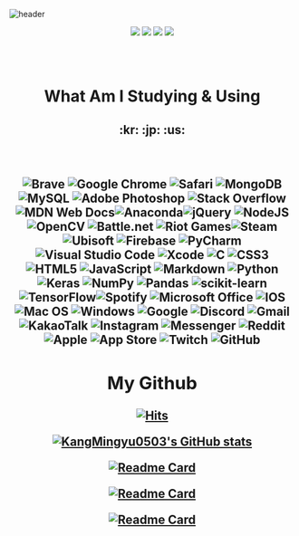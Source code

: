 
![header](https://capsule-render.vercel.app/api?type=waving&color=0:c9d447,50:9bbb56,100:8eb57e&height=400&section=header&text=KangMingyu&fontSize=80&animation=wave)
<div align="center">
<a href="" target="_blank"><img src="https://img.shields.io/badge/since-2022.03.12-FFB396.svg?style=for-the-badge"></a> <a herf="" target="_blank"><img src="https://img.shields.io/badge/author-KangMingyu0503-5596FF.svg?style=for-the-badge"></a> <a href="https://www.instagram.com/to_kmg/"><img src="https://img.shields.io/badge/Instagram-E4405F?style=for-the-badge&logo=Instagram&logoColor=white&link=https://www.instagram.com/to_kmg/"/></a> <a href="mailto:alexkang0503@gmail.com"><img src="https://img.shields.io/badge/Gmail-d14836?style=for-the-badge&logo=Gmail&logoColor=white&link=alexkang0503@gmail.com"/></a>

<br><br>
<h1 align="center">What Am I Studying & Using<h2>

<div align="center">:kr: :jp: :us:
</div>
<br><br>
<div align="center">

![Brave](https://img.shields.io/badge/Brave-FB542B?style=for-the-badge&logo=Brave&logoColor=white)   ![Google Chrome](https://img.shields.io/badge/Google%20Chrome-4285F4?style=for-the-badge&logo=GoogleChrome&logoColor=white)  ![Safari](https://img.shields.io/badge/Safari-000000?style=for-the-badge&logo=Safari&logoColor=white) ![MongoDB](https://img.shields.io/badge/MongoDB-%234ea94b.svg?style=for-the-badge&logo=mongodb&logoColor=white) ![MySQL](https://img.shields.io/badge/mysql-%2300f.svg?style=for-the-badge&logo=mysql&logoColor=white) ![Adobe Photoshop](https://img.shields.io/badge/adobe%20photoshop-%2331A8FF.svg?style=for-the-badge&logo=adobe%20photoshop&logoColor=white) ![Stack Overflow](https://img.shields.io/badge/-Stackoverflow-FE7A16?style=for-the-badge&logo=stack-overflow&logoColor=white) ![MDN Web Docs](https://img.shields.io/badge/MDN_Web_Docs-black?style=for-the-badge&logo=mdnwebdocs&logoColor=white)![Anaconda](https://img.shields.io/badge/Anaconda-%2344A833.svg?style=for-the-badge&logo=anaconda&logoColor=white)![jQuery](https://img.shields.io/badge/jquery-%230769AD.svg?style=for-the-badge&logo=jquery&logoColor=white) ![NodeJS](https://img.shields.io/badge/node.js-6DA55F?style=for-the-badge&logo=node.js&logoColor=white) ![OpenCV](https://img.shields.io/badge/opencv-%23white.svg?style=for-the-badge&logo=opencv&logoColor=white) ![Battle.net](https://img.shields.io/badge/battle.net-%2300AEFF.svg?style=for-the-badge&logo=battle.net&logoColor=white) ![Riot Games](https://img.shields.io/badge/riotgames-D32936.svg?style=for-the-badge&logo=riotgames&logoColor=white)![Steam](https://img.shields.io/badge/steam-%23000000.svg?style=for-the-badge&logo=steam&logoColor=white) ![Ubisoft](https://img.shields.io/badge/Ubisoft-%23F5F5F5.svg?style=for-the-badge&logo=Ubisoft&logoColor=black) ![Firebase](https://img.shields.io/badge/firebase-%23039BE5.svg?style=for-the-badge&logo=firebase) ![PyCharm](https://img.shields.io/badge/pycharm-143?style=for-the-badge&logo=pycharm&logoColor=black&color=black&labelColor=green) ![Visual Studio Code](https://img.shields.io/badge/Visual%20Studio%20Code-0078d7.svg?style=for-the-badge&logo=visual-studio-code&logoColor=white) ![Xcode](https://img.shields.io/badge/Xcode-007ACC?style=for-the-badge&logo=Xcode&logoColor=white) ![C](https://img.shields.io/badge/c-%2300599C.svg?style=for-the-badge&logo=c&logoColor=white) ![CSS3](https://img.shields.io/badge/css3-%231572B6.svg?style=for-the-badge&logo=css3&logoColor=white) ![HTML5](https://img.shields.io/badge/html5-%23E34F26.svg?style=for-the-badge&logo=html5&logoColor=white) ![JavaScript](https://img.shields.io/badge/javascript-%23323330.svg?style=for-the-badge&logo=javascript&logoColor=%23F7DF1E) ![Markdown](https://img.shields.io/badge/markdown-%23000000.svg?style=for-the-badge&logo=markdown&logoColor=white)  ![Python](https://img.shields.io/badge/python-3670A0?style=for-the-badge&logo=python&logoColor=ffdd54) ![Keras](https://img.shields.io/badge/Keras-%23D00000.svg?style=for-the-badge&logo=Keras&logoColor=white) ![NumPy](https://img.shields.io/badge/numpy-%23013243.svg?style=for-the-badge&logo=numpy&logoColor=white) ![Pandas](https://img.shields.io/badge/pandas-%23150458.svg?style=for-the-badge&logo=pandas&logoColor=white) ![scikit-learn](https://img.shields.io/badge/scikit--learn-%23F7931E.svg?style=for-the-badge&logo=scikit-learn&logoColor=white) ![TensorFlow](https://img.shields.io/badge/TensorFlow-%23FF6F00.svg?style=for-the-badge&logo=TensorFlow&logoColor=white)![Spotify](https://img.shields.io/badge/Spotify-1ED760?style=for-the-badge&logo=spotify&logoColor=white) ![Microsoft Office](https://img.shields.io/badge/Microsoft_Office-D83B01?style=for-the-badge&logo=microsoft-office&logoColor=white) ![IOS](https://img.shields.io/badge/iOS-000000?style=for-the-badge&logo=ios&logoColor=white)  ![Mac OS](https://img.shields.io/badge/mac%20os-000000?style=for-the-badge&logo=macos&logoColor=F0F0F0)  ![Windows](https://img.shields.io/badge/Windows-0078D6?style=for-the-badge&logo=windows&logoColor=white) ![Google](https://img.shields.io/badge/google-4285F4?style=for-the-badge&logo=google&logoColor=white) ![Discord](https://img.shields.io/badge/Discord-%237289DA.svg?style=for-the-badge&logo=discord&logoColor=white) ![Gmail](https://img.shields.io/badge/Gmail-D14836?style=for-the-badge&logo=gmail&logoColor=white)  ![KakaoTalk](https://img.shields.io/badge/kakaotalk-ffcd00.svg?style=for-the-badge&logo=kakaotalk&logoColor=000000) ![Instagram](https://img.shields.io/badge/Instagram-%23E4405F.svg?style=for-the-badge&logo=Instagram&logoColor=white) ![Messenger](https://img.shields.io/badge/Messenger-00B2FF?style=for-the-badge&logo=messenger&logoColor=white) ![Reddit](https://img.shields.io/badge/Reddit-FF4500?style=for-the-badge&logo=reddit&logoColor=white) ![Apple](https://img.shields.io/badge/Apple-%23000000.svg?style=for-the-badge&logo=apple&logoColor=white) ![App Store](https://img.shields.io/badge/App_Store-0D96F6?style=for-the-badge&logo=app-store&logoColor=white) ![Twitch](https://img.shields.io/badge/Twitch-9347FF?style=for-the-badge&logo=twitch&logoColor=white) ![GitHub](https://img.shields.io/badge/github-%23121011.svg?style=for-the-badge&logo=github&logoColor=white) 

<h2 align="center">My Github</h2>
<div align="center">

[![Hits](https://hits.seeyoufarm.com/api/count/incr/badge.svg?url=https%3A%2F%2Fkangmingyu0503.github.io&count_bg=%23565656&title_bg=%2334D9FF&icon=github.svg&icon_color=%23000000&title=HITS&edge_flat=true)
](https://hits.seeyoufarm.com)

[![KangMingyu0503's GitHub stats](https://github-readme-stats.vercel.app/api?username=KangMingyu0503&bg_color=30,e96443,904e95&title_color=fff&text_color=fff)](https://github.com/anuraghazra/github-readme-stats)

[![Readme Card](https://github-readme-stats.vercel.app/api/pin/?username=KangMingyu0503&repo=KangMingyu0503.github.io)](https://github.com/anuraghazra/github-readme-stats)

[![Readme Card](https://github-readme-stats.vercel.app/api/pin/?username=KangMingyu0503&repo=Kangmingyu0503)](https://github.com/anuraghazra/github-readme-stats)

[![Readme Card](https://github-readme-stats.vercel.app/api/pin/?username=KangMingyu0503&repo=Study)](https://github.com/anuraghazra/github-readme-stats)

</div>



